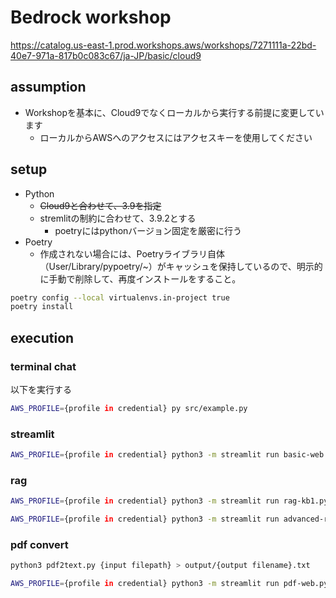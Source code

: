 # Bedrock workshop
https://catalog.us-east-1.prod.workshops.aws/workshops/7271111a-22bd-40e7-971a-817b0c083c67/ja-JP/basic/cloud9

## assumption
- Workshopを基本に、Cloud9でなくローカルから実行する前提に変更しています
  - ローカルからAWSへのアクセスにはアクセスキーを使用してください


## setup
- Python
  - ~~Cloud9と合わせて、3.9を指定~~
  - stremlitの制約に合わせて、3.9.2とする
    - poetryにはpythonバージョン固定を厳密に行う
- Poetry
  - 作成されない場合には、Poetryライブラリ自体（User/Library/pypoetry/~）がキャッシュを保持しているので、明示的に手動で削除して、再度インストールをすること。
```bash
poetry config --local virtualenvs.in-project true
poetry install
```

## execution
### terminal chat
以下を実行する
```bash
AWS_PROFILE={profile in credential} py src/example.py
```

### streamlit
```bash
AWS_PROFILE={profile in credential} python3 -m streamlit run basic-web.py --server.port 8510 --server.headless=true
```

### rag
```bash
AWS_PROFILE={profile in credential} python3 -m streamlit run rag-kb1.py --server.port 8510 --server.headless=true

AWS_PROFILE={profile in credential} python3 -m streamlit run advanced-rag.py --server.port 8510 --server.headless=true
```

### pdf convert
```bash
python3 pdf2text.py {input filepath} > output/{output filename}.txt

AWS_PROFILE={profile in credential} python3 -m streamlit run pdf-web.py --server.port 8510 --server.headless=true
```

